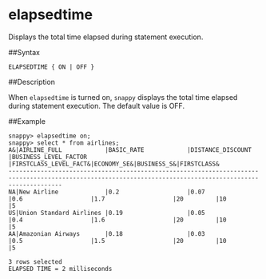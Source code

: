 # elapsedtime

Displays the total time elapsed during statement execution.

##Syntax

``` pre
ELAPSEDTIME { ON | OFF }
```

##Description

When `elapsedtime` is turned on, `snappy` displays the total time elapsed during statement execution. The default value is OFF.

##Example

``` pre
snappy> elapsedtime on;
snappy> select * from airlines;
A&|AIRLINE_FULL            |BASIC_RATE            |DISTANCE_DISCOUNT     |BUSINESS_LEVEL_FACTOR |FIRSTCLASS_LEVEL_FACT&|ECONOMY_SE&|BUSINESS_S&|FIRSTCLASS&
-----------------------------------------------------------------------------------------------------------------------------------------------------------
NA|New Airline             |0.2                   |0.07                  |0.6                   |1.7                   |20         |10         |5
US|Union Standard Airlines |0.19                  |0.05                  |0.4                   |1.6                   |20         |10         |5
AA|Amazonian Airways       |0.18                  |0.03                  |0.5                   |1.5                   |20         |10         |5

3 rows selected
ELAPSED TIME = 2 milliseconds
```


